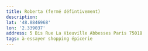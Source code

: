 ```yaml
---
title: Roberta (fermé défintivement)
description:
lat: '48.8846968'
lon: '2.339037'
address: 5 Bis Rue La Vieuville Abbesses Paris 75018
tags: à-essayer shopping épicerie
---
```

